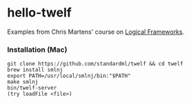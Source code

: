 # hello-twelf
Examples from Chris Martens' course on [Logical Frameworks](https://chrisamaphone.github.io/lf-class/).

### Installation (Mac)
```
git clone https://github.com/standardml/twelf && cd twelf
brew install smlnj
export PATH=/usr/local/smlnj/bin:"$PATH"
make smlnj
bin/twelf-server
(try loadFile <file>)
```